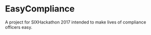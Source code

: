 # EasyCompliance
A project for SIXHackathon 2017 intended to make lives of compliance officers easy. 

